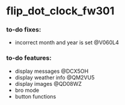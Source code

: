 # flip_dot_clock_fw301


### to-do fixes:
* incorrect month and year is set @V060L4


### to-do features:
* display messages @DCX5OH
* display weather info @QM2VU5
* display images @QD08WZ
* bro mode
* button functions




